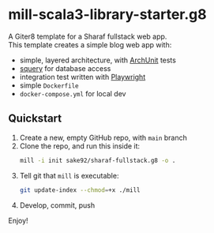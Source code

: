 # mill-scala3-library-starter.g8

A Giter8 template for a Sharaf fullstack web app.  
This template creates a simple blog web app with:
- simple, layered architecture, with [ArchUnit](https://www.archunit.org/) tests
- [squery](https://sake92.github.io/squery/) for database access
- integration test written with [Playwright](https://playwright.dev/java/)
- simple `Dockerfile`
- `docker-compose.yml` for local dev


## Quickstart

1. Create a new, empty GitHub repo, with `main` branch
1. Clone the repo, and run this inside it:
    ```sh
    mill -i init sake92/sharaf-fullstack.g8 -o .
    ```
1. Tell git that `mill` is executable:
    ```sh
    git update-index --chmod=+x ./mill
    ```
1. Develop, commit, push

Enjoy!
